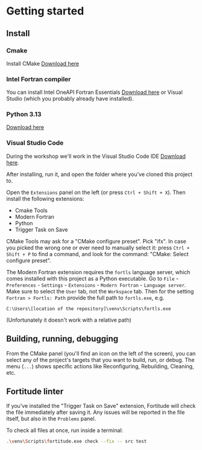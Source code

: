 # Getting started

## Install

### Cmake

Install CMake [Download here](https://cmake.org/download/)

### Intel Fortran compiler

You can install Intel OneAPI Fortran Essentials [Download here](https://www.intel.com/content/www/us/en/developer/tools/oneapi/fortran-compiler-download.html) or Visual Studio (which you probably already have installed).

### Python 3.13

[Download here](https://www.python.org/downloads/)

### Visual Studio Code

During the workshop we'll work in the Visual Studio Code IDE [Download here](https://code.visualstudio.com/download). 

After installing, run it, and open the folder where you've cloned this project to.

Open the `Extensions` panel on the left (or press `Ctrl + Shift + X`). Then install the following extensions:

- Cmake Tools
- Modern Fortran
- Python
- Trigger Task on Save

CMake Tools may ask for a "CMake configure preset". Pick "ifx". In case you picked the wrong one or ever need to manually select it: press `Ctrl + Shift + P` to find a command, and look for the command: "CMake: Select configure preset".

The Modern Fortran extension requires the `fortls` language server, which comes installed with this project as a Python executable. Go to `File` - `Preferences` - `Settings` - `Extensions` - `Modern Fortran` - `Language server`. Make sure to select the `User` tab, not the `Workspace` tab. Then for the setting `Fortran > Fortls: Path` provide the full path to `fortls.exe`, e.g.

```
C:\Users\[location of the repository]\venv\Scripts\fortls.exe
```

(Unfortunately it doesn't work with a relative path)

## Building, running, debugging

From the CMake panel (you'll find an icon on the left of the screen), you can select any of the project's targets that you want to build, run, or debug. The menu (`...`) shows specific actions like Reconfiguring, Rebuilding, Cleaning, etc.

## Fortitude linter

If you've installed the "Trigger Task on Save" extension, Fortitude will check the file immediately after saving it. Any issues will be reported in the file itself, but also in the `Problems` panel.

To check all files at once, run inside a terminal:

```bash
.\venv\Scripts\fortitude.exe check --fix -- src test
```

